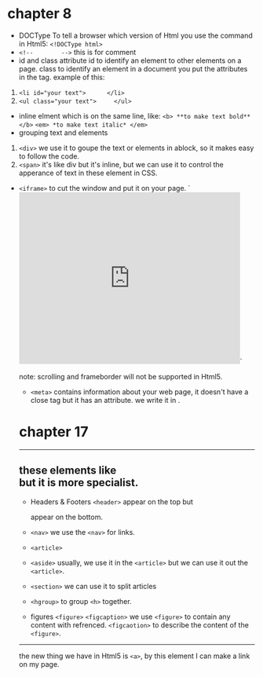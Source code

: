 # chapter 8
- DOCType 
To tell a browser which version of Html you use
the command in Html5: `<!DOCType html>`
- `<!--        -->`
this is for comment
- id and class attribute
id to identify an element to other elements on a page.
class to identify an element in a document
you put the attributes in the tag.
example of this:
1. `<li id="your text">      </li>`
2. `<ul class="your text">     </ul>`
- inline elment 
which is on the same line, like:
`<b> **to make text bold** </b>`
`<em> *to make text italic* </em>`
- grouping text and elements
1. `<div>`
we use it to goupe the text or elements in ablock, so it makes easy to follow the code.
2. `<span>`
it's like div but it's inline, but we can use it to control the apperance of text in these element in CSS.
- `<iframe>`
to cut the window and put it on your page.
`<iframe src="http://maps.google.co.uk/maps?q=moma+new+york &amp;output=embed"
width="450"
height="350"
frameborder="0"
scrolling="no">
</iframe>`

note: scrolling and frameborder will not be supported in Html5.

- `<meta>`
contains information about your web page, it doesn't have a close tag but it has an attribute. we write it in <head>.
  
  
# chapter 17
----------------------------------------------------------------------------------------------------------------------
## these elements like <div> but it is more specialist.
- Headers & Footers
`<header>` appear on the top but <footer> appear on the bottom.
  
- `<nav>`
we use the `<nav>` for links.
- `<article>`
- `<aside>`
usually, we use it in the `<article>` but we can use it out the `<article>`.
- `<section>` 
we can use it to split articles
- `<hgroup>`
to group `<h>` together.
- figures
`<figure>` `<figcaption>`
we use `<figure>` to contain any content with refrenced.
`<figcaotion>`  to describe the content of the          `<figure>`.

---------------------------------------------------------------------------------------------------------------------------
the new thing we have in Html5 is `<a>`, by this element I can make a link on my page.




